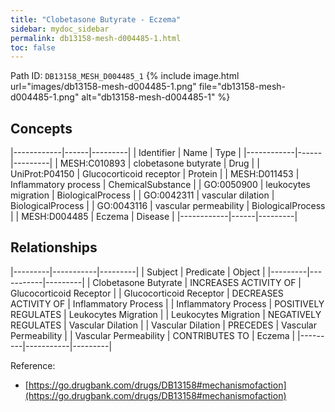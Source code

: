 ```yaml
---
title: "Clobetasone Butyrate - Eczema"
sidebar: mydoc_sidebar
permalink: db13158-mesh-d004485-1.html
toc: false 
---
```



Path ID: `DB13158_MESH_D004485_1`
{% include image.html url="images/db13158-mesh-d004485-1.png" file="db13158-mesh-d004485-1.png" alt="db13158-mesh-d004485-1" %}

## Concepts

|------------|------|---------|
| Identifier | Name | Type    |
|------------|------|---------|
| MESH:C010893 | clobetasone butyrate | Drug |
| UniProt:P04150 | Glucocorticoid receptor | Protein |
| MESH:D011453 | Inflammatory process | ChemicalSubstance |
| GO:0050900 | leukocytes migration | BiologicalProcess |
| GO:0042311 | vascular dilation | BiologicalProcess |
| GO:0043116 | vascular permeability | BiologicalProcess |
| MESH:D004485 | Eczema | Disease |
|------------|------|---------|

## Relationships

|---------|-----------|---------|
| Subject | Predicate | Object  |
|---------|-----------|---------|
| Clobetasone Butyrate | INCREASES ACTIVITY OF | Glucocorticoid Receptor |
| Glucocorticoid Receptor | DECREASES ACTIVITY OF | Inflammatory Process |
| Inflammatory Process | POSITIVELY REGULATES | Leukocytes Migration |
| Leukocytes Migration | NEGATIVELY REGULATES | Vascular Dilation |
| Vascular Dilation | PRECEDES | Vascular Permeability |
| Vascular Permeability | CONTRIBUTES TO | Eczema |
|---------|-----------|---------|

Reference: 
  - [https://go.drugbank.com/drugs/DB13158#mechanismofaction](https://go.drugbank.com/drugs/DB13158#mechanismofaction)
